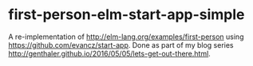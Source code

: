# first-person-elm-start-app-simple
A re-implementation of http://elm-lang.org/examples/first-person using https://github.com/evancz/start-app. Done as part of my blog series http://genthaler.github.io/2016/05/05/lets-get-out-there.html.
